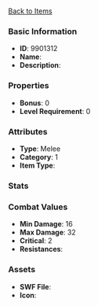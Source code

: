# 



[Back to Items](../items.md)

### Basic Information

- **ID**: 9901312
- **Name**: 
- **Description**: 

### Properties

- **Bonus**: 0
- **Level Requirement**: 0

### Attributes

- **Type**: Melee
- **Category**: 1
- **Item Type**: 

### Stats


### Combat Values

- **Min Damage**: 16
- **Max Damage**: 32
- **Critical**: 2
- **Resistances**: 

### Assets

- **SWF File**: 
- **Icon**: 

